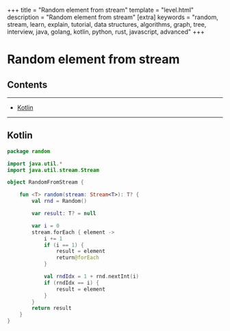 +++
title = "Random element from stream"
template = "level.html"
description = "Random element from stream"
[extra]
    keywords = "random, stream, learn, explain, tutorial, data structures, algorithms, graph, tree, interview, java, golang, kotlin, python, rust, javascript, advanced"
+++

# Random element from stream

## Contents
---

- [Kotlin](#kotlin)

---


<div id="kotlin"/>

## Kotlin

```kotlin
package random

import java.util.*
import java.util.stream.Stream

object RandomFromStream {

    fun <T> random(stream: Stream<T>): T? {
        val rnd = Random()

        var result: T? = null

        var i = 0
        stream.forEach { element ->
            i += 1
            if (i == 1) {
                result = element
                return@forEach
            }

            val rndIdx = 1 + rnd.nextInt(i)
            if (rndIdx == i) {
                result = element
            }
        }
        return result
    }
}
```

